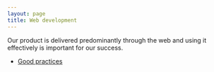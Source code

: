 ```yaml
---
layout: page
title: Web development
---
```


Our product is delivered predominantly through the web and using it effectively is important for our success.

* [Good practices](practices.md)


